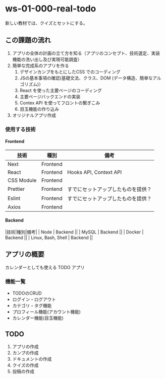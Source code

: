 # ws-01-000-real-todo

新しい教材では、クイズとセットにする。

## この課題の流れ

1. アプリの全体の計画の立て方を知る（アプリのコンセプト、技術選定、実装機能の洗い出し及び実現可能調査）
2. 簡単な完成系のアプリを作る
   1. デザインカンプをもとにしたCSS でのコーディング
   2. JSの基本事項の確認(基礎文法、クラス、DOM (データ構造、簡単なアルゴリズム)）
   3. React を使った主要ページのコーディング
   4. 主要ページバックエンドの実装
   5. Contex API を使ってフロントの繋ぎこみ
   6. 目玉機能の作り込み
3. オリジナルアプリ作成

### 使用する技術

#### Frontend

|技術|種別|備考|
| --- | ---- | ---- |
| Next | Frontend | |
| React | Frontend | Hooks API, Context API|
| CSS Module | Frontend | |
| Prettier | Frontend | すでにセットアップしたものを提供？ |
| Eslint | Frontend | すでにセットアップしたものを提供？ |
| Axios | Frontend ||

#### Backend

|技術|種別|備考|
| Node | Backend ||
| MySQL | Backend ||
| Docker | Backend ||
| Linux, Bash, Shell | Backend ||


## アプリの概要

カレンダーとしても使える TODO アプリ

### 機能一覧

- TODOのCRUD
- ログイン・ログアウト
- カテゴリ・タグ機能
- プロフィール機能(アカウント機能)
- カレンダー機能(目玉機能)

## TODO

1. アプリの作成
2. カンプの作成
3. ドキュメントの作成
4. クイズの作成
5. 投稿の作成

